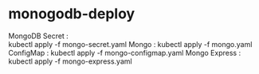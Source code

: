 # monogodb-deploy
MongoDB Secret :  
kubectl apply -f mongo-secret.yaml
Mongo : 
kubectl apply -f mongo.yaml
ConfigMap : 
kubectl apply -f mongo-configmap.yaml
Mongo Express : 
kubectl apply -f mongo-express.yaml
